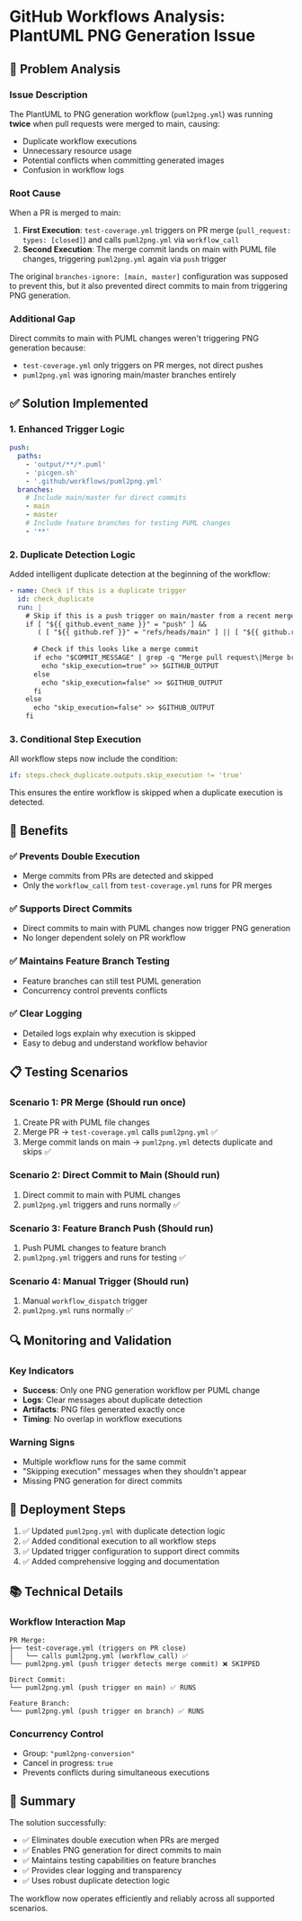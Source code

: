 # GitHub Workflows Analysis: PlantUML PNG Generation Issue

## 🚨 Problem Analysis

### Issue Description
The PlantUML to PNG generation workflow (`puml2png.yml`) was running **twice** when pull requests were merged to main, causing:
- Duplicate workflow executions
- Unnecessary resource usage
- Potential conflicts when committing generated images
- Confusion in workflow logs

### Root Cause
When a PR is merged to main:

1. **First Execution**: `test-coverage.yml` triggers on PR merge (`pull_request: types: [closed]`) and calls `puml2png.yml` via `workflow_call`
2. **Second Execution**: The merge commit lands on main with PUML file changes, triggering `puml2png.yml` again via `push` trigger

The original `branches-ignore: [main, master]` configuration was supposed to prevent this, but it also prevented direct commits to main from triggering PNG generation.

### Additional Gap
Direct commits to main with PUML changes weren't triggering PNG generation because:
- `test-coverage.yml` only triggers on PR merges, not direct pushes
- `puml2png.yml` was ignoring main/master branches entirely

## ✅ Solution Implemented

### 1. Enhanced Trigger Logic
```yaml
push:
  paths:
    - 'output/**/*.puml'
    - 'picgen.sh'
    - '.github/workflows/puml2png.yml'
  branches: 
    # Include main/master for direct commits
    - main
    - master
    # Include feature branches for testing PUML changes
    - '**'
```

### 2. Duplicate Detection Logic
Added intelligent duplicate detection at the beginning of the workflow:

```yaml
- name: Check if this is a duplicate trigger
  id: check_duplicate
  run: |
    # Skip if this is a push trigger on main/master from a recent merge
    if [ "${{ github.event_name }}" = "push" ] && 
       ( [ "${{ github.ref }}" = "refs/heads/main" ] || [ "${{ github.ref }}" = "refs/heads/master" ] ); then
      
      # Check if this looks like a merge commit
      if echo "$COMMIT_MESSAGE" | grep -q "Merge pull request\|Merge branch"; then
        echo "skip_execution=true" >> $GITHUB_OUTPUT
      else
        echo "skip_execution=false" >> $GITHUB_OUTPUT
      fi
    else
      echo "skip_execution=false" >> $GITHUB_OUTPUT
    fi
```

### 3. Conditional Step Execution
All workflow steps now include the condition:
```yaml
if: steps.check_duplicate.outputs.skip_execution != 'true'
```

This ensures the entire workflow is skipped when a duplicate execution is detected.

## 🎯 Benefits

### ✅ Prevents Double Execution
- Merge commits from PRs are detected and skipped
- Only the `workflow_call` from `test-coverage.yml` runs for PR merges

### ✅ Supports Direct Commits
- Direct commits to main with PUML changes now trigger PNG generation
- No longer dependent solely on PR workflow

### ✅ Maintains Feature Branch Testing
- Feature branches can still test PUML generation
- Concurrency control prevents conflicts

### ✅ Clear Logging
- Detailed logs explain why execution is skipped
- Easy to debug and understand workflow behavior

## 📋 Testing Scenarios

### Scenario 1: PR Merge (Should run once)
1. Create PR with PUML file changes
2. Merge PR → `test-coverage.yml` calls `puml2png.yml` ✅
3. Merge commit lands on main → `puml2png.yml` detects duplicate and skips ✅

### Scenario 2: Direct Commit to Main (Should run)
1. Direct commit to main with PUML changes
2. `puml2png.yml` triggers and runs normally ✅

### Scenario 3: Feature Branch Push (Should run)
1. Push PUML changes to feature branch
2. `puml2png.yml` triggers and runs for testing ✅

### Scenario 4: Manual Trigger (Should run)
1. Manual `workflow_dispatch` trigger
2. `puml2png.yml` runs normally ✅

## 🔍 Monitoring and Validation

### Key Indicators
- **Success**: Only one PNG generation workflow per PUML change
- **Logs**: Clear messages about duplicate detection
- **Artifacts**: PNG files generated exactly once
- **Timing**: No overlap in workflow executions

### Warning Signs
- Multiple workflow runs for the same commit
- "Skipping execution" messages when they shouldn't appear
- Missing PNG generation for direct commits

## 🚀 Deployment Steps

1. ✅ Updated `puml2png.yml` with duplicate detection logic
2. ✅ Added conditional execution to all workflow steps
3. ✅ Updated trigger configuration to support direct commits
4. ✅ Added comprehensive logging and documentation

## 📚 Technical Details

### Workflow Interaction Map
```
PR Merge:
├── test-coverage.yml (triggers on PR close)
│   └── calls puml2png.yml (workflow_call) ✅
└── puml2png.yml (push trigger detects merge commit) ❌ SKIPPED

Direct Commit:
└── puml2png.yml (push trigger on main) ✅ RUNS

Feature Branch:
└── puml2png.yml (push trigger on branch) ✅ RUNS
```

### Concurrency Control
- Group: `"puml2png-conversion"`
- Cancel in progress: `true`
- Prevents conflicts during simultaneous executions

## 🎉 Summary

The solution successfully:
- ✅ Eliminates double execution when PRs are merged
- ✅ Enables PNG generation for direct commits to main
- ✅ Maintains testing capabilities on feature branches
- ✅ Provides clear logging and transparency
- ✅ Uses robust duplicate detection logic

The workflow now operates efficiently and reliably across all supported scenarios.